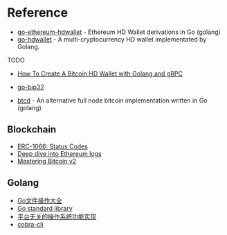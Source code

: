 # Reference

- [go-ethereum-hdwallet](https://github.com/miguelmota/go-ethereum-hdwallet) - Ethereum HD Wallet derivations in Go (golang)
- [go-hdwallet](https://github.com/foxnut/go-hdwallet) - A multi-cryptocurrency HD wallet implementated by Golang.

TODO

- [How To Create A Bitcoin HD Wallet with Golang and gRPC](https://hackernoon.com/how-to-create-a-bitcoin-hd-wallet-with-golang-and-grpc-part-l-u51d3wwm)

- [go-bip32](https://github.com/tyler-smith/go-bip32)
- [btcd](https://github.com/btcsuite/btcd) - An alternative full node bitcoin implementation written in Go (golang)

## Blockchain

- [ERC-1066: Status Codes](https://eips.ethereum.org/EIPS/eip-1066)
- [Deep dive into Ethereum logs](https://codeburst.io/deep-dive-into-ethereum-logs-a8d2047c7371)
- [Mastering Bitcoin v2](https://github.com/bitcoinbook/bitcoinbook/blob/develop/README.md)

## Golang

- [Go文件操作大全](https://colobu.com/2016/10/12/go-file-operations/)
- [Go standard library](https://pkg.go.dev/std)
- [平台无关的操作系统功能实现](http://books.studygolang.com/The-Golang-Standard-Library-by-Example/chapter06/06.1.html)
- [cobra-cli](https://github.com/spf13/cobra-cli)
